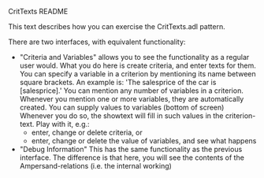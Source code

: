 ﻿CritTexts README

This text describes how you can exercise the CritTexts.adl pattern.

There are two interfaces, with equivalent functionality:

- "Criteria and Variables" allows you to see the functionality as a regular user would.
  What you do here is create criteria, and enter texts for them.
  You can specify a variable in a criterion by mentioning its name between square brackets.
  An example is: 'The salesprice of the car is [salesprice].'
  You can mention any number of variables in a criterion.
  Whenever you mention one or more variables, they are automatically created.
  You can supply values to variables (bottom of screen)
  Whenever you do so, the showtext will fill in such values in the criterion-text.
  Play with it, e.g.:
  - enter, change or delete criteria, or
  - enter, change or delete the value of variables,
  and see what happens
- "Debug Information"
  This has the same functionality as the previous interface.
  The difference is that here, you will see 
  the contents of the Ampersand-relations (i.e. the internal working)